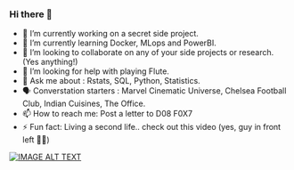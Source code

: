 ### Hi there 👋

- 🔭 I’m currently working on a secret side project.
- 🌱 I’m currently learning Docker, MLops and PowerBI.
- 👯 I’m looking to collaborate on any of your side projects or research. (Yes anything!)
- 🤔 I’m looking for help with playing Flute.
- 💬 Ask me about : Rstats, SQL, Python, Statistics.
- 🗣 Converstation starters : Marvel Cinematic Universe, Chelsea Football Club, Indian Cuisines, The Office.
- 📫 How to reach me: Post a letter to D08 F0X7
- ⚡ Fun fact: Living a second life.. check out this video (yes, guy in front left 🙋‍♂️)

[![IMAGE ALT TEXT](http://img.youtube.com/vi/wGW-SViyO7I/0.jpg)](https://youtu.be/wGW-SViyO7I?t=71)
